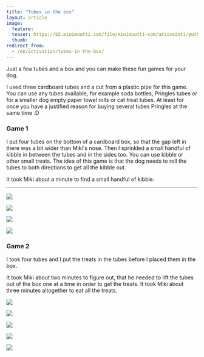 ```yaml
---
title: "Tubes in the box"
layout: article
image:
  feature:
  teaser: https://b2.minimuutti.com/file/minimuutti-com/aktivointi/putkilot-laatikossa/DSC48624-245px.jpg
  thumb:
redirect_from:
  - /en/activation/tubes-in-the-box/
---
```


Just a few tubes and a box and you can make these fun games for your dog.

I used three cardboard tubes and a cut from a plastic pipe for this game. You can use any tubes available, for example soda bottles, Pringles tubes or for a smaller dog empty paper towel rolls or cat treat tubes. At least for once you have a justified reason for buying several tubes Pringles at the same time :D

### Game 1

I put four tubes on the bottom of a cardboard box, so that the gap left in there was a bit wider than Miki's nose. Then I sprinkled a small handful of kibble in between the tubes and in the sides too. You can use kibble or other small treats. The idea of this game is that the dog needs to roll the tubes to both directions to get all the kibble out.

It took Miki about a minute to find a small handful of kibble.

---

![](https://b2.minimuutti.com/file/minimuutti-com/aktivointi/putkilot-laatikossa/DSC47163-800px.jpg)

![](https://b2.minimuutti.com/file/minimuutti-com/aktivointi/putkilot-laatikossa/DSC47197-800px.jpg)

![](https://b2.minimuutti.com/file/minimuutti-com/aktivointi/putkilot-laatikossa/DSC47175-800px.jpg)

![](https://b2.minimuutti.com/file/minimuutti-com/aktivointi/putkilot-laatikossa/DSC47219-800px.jpg)

### Game 2

I took four tubes and I put the treats in the tubes before I placed them in the box.

It took Miki about two minutes to figure out, that he needed to lift the tubes out of the box one at a time in order to get the treats. It took Miki about three minutes altogether to eat all the treats.

![](https://b2.minimuutti.com/file/minimuutti-com/aktivointi/putkilot-laatikossa/DSC48624-800px.jpg)

![](https://b2.minimuutti.com/file/minimuutti-com/aktivointi/putkilot-laatikossa/DSC48626-800px.jpg)

![](https://b2.minimuutti.com/file/minimuutti-com/aktivointi/putkilot-laatikossa/DSC48644-800px.jpg)

![](https://b2.minimuutti.com/file/minimuutti-com/aktivointi/putkilot-laatikossa/DSC48649-800px.jpg)

![](https://b2.minimuutti.com/file/minimuutti-com/aktivointi/putkilot-laatikossa/DSC48651-800px.jpg)
